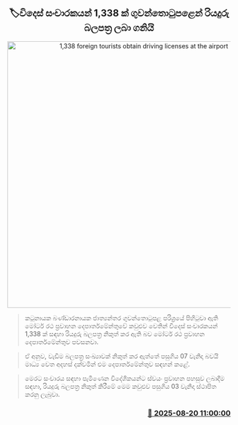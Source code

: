 <p align='center'><b><h2 align='center' title='1,338 foreign tourists obtain driving licenses at the airport'>🏷විදෙස් සංචාරකයන් 1,338 ක් ගුවන්තොටුපළෙන් රියදුරු බලපත්‍ර ලබා ගනියි</h2></b></p>
<p align='center'><img src='https://helakuru.sgp1.cdn.digitaloceanspaces.com/esana/images/lib/srilanka-license[1].jpg' width='600' alt='1,338 foreign tourists obtain driving licenses at the airport'></p>

> කටුනායක බණ්ඩාරනායක ජාත්‍යන්තර ගුවන්තොටුපළ පරිශ්‍රයේ පිහිටුවා ඇති මෝටර් රථ ප්‍රවාහන දෙපාර්තමේන්තුවේ කවුළුව වෙතින් විදෙස් සංචාරකයන් 1,338 ක් සඳහා රියදුරු බලපත්‍ර නිකුත් කර ඇති බව මෝටර් රථ ප්‍රවාහන දෙපාර්තමේන්තුව පවසනවා.

> ඒ අනුව, වැඩිම බලපත්‍ර සංඛ්‍යාවක් නිකුත් කර ඇත්තේ පසුගිය 07 වැනිදා බවයි මාධ්‍ය වෙත අදහස් දක්වමින් එම දෙපාර්තමේන්තුව සඳහන් කළේ.

> මෙරට සංචාරය සඳහා පැමිණෙන විදේශිකයන්ට ස්වයං ප්‍රවාහන පහසුව ලබාදීම සඳහා, රියදුරු බලපත්‍ර නිකුත් කිරීමේ මෙම කවුළුව පසුගිය 03 වැනිදා ස්ථාපිත කරනු ලැබුවා.



<h3 align='right'><a href='https://www.helakuru.lk/esana/p/112850/'>📅 2025-08-20 11:00:00</a></h3>
